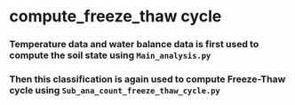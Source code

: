 # compute_freeze_thaw cycle 

### Temperature data and water balance data is first used to compute the soil state using ```Main_analysis.py```

### Then this classification is again used to compute Freeze-Thaw cycle using ```Sub_ana_count_freeze_thaw_cycle.py```
